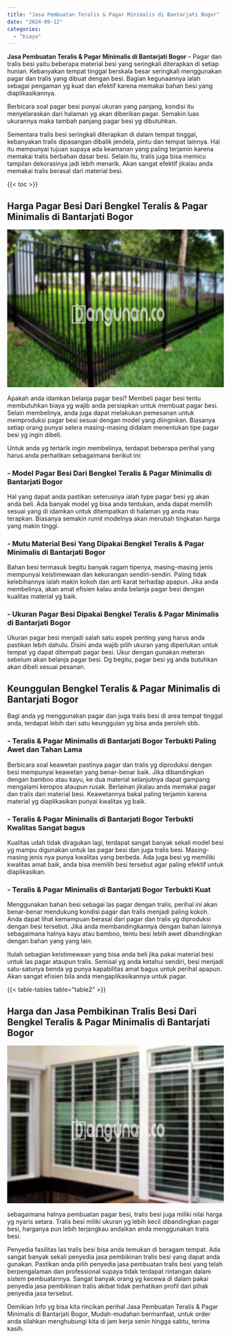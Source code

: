 ```yaml
---
title: "Jasa Pembuatan Teralis & Pagar Minimalis di Bantarjati Bogor"
date: "2024-09-12"
categories: 
  - "biaya"
---
```


**Jasa Pembuatan Teralis & Pagar Minimalis di Bantarjati Bogor** – Pagar dan tralis besi yaitu beberapa material besi yang seringkali diterapkan di setiap hunian. Kebanyakan tempat tinggal berskala besar seringkali menggunakan pagar dan tralis yang dibuat dengan besi. Bagian kegunaannya ialah sebagai pengaman yg kuat dan efektif karena memakai bahan besi yang diaplikasikannya.

Berbicara soal pagar besi punyai ukuran yang panjang, kondisi itu menyelaraskan dari halaman yg akan diberikan pagar. Semakin luas ukurannya maka tambah panjang pagar besi yg dibutuhkan.

Sementara tralis besi seringkali diterapkan di dalam tempat tinggal, kebanyakan tralis dipasangan dibalik jendela, pintu dan tempat lainnya. Hal itu mempunyai tujuan supaya ada keamanan yang paling terjamin karena memakai tralis berbahan dasar besi. Selain itu, tralis juga bisa memicu tampilan dekorasinya jadi lebih menarik. Akan sangat efektif jikalau anda memakai tralis berasal dari material besi.

{{< toc >}}

## Harga Pagar Besi Dari Bengkel Teralis & Pagar Minimalis di Bantarjati Bogor

![Jasa Pembuatan Teralis & Pagar Minimalis di Bantarjati Bogor](/images/pagar-minimalis-murah-09.png)

Apakah anda idamkan belanja pagar besi? Membeli pagar besi tentu membutuhkan biaya yg wajib anda persiapkan untuk membuat pagar besi. Selain membelinya, anda juga dapat melakukan pemesanan untuk memproduksi pagar besi sesuai dengan model yang diinginkan. Biasanya setiap orang punyai selera masing-masing didalam menentukan tipe pagar besi yg ingin dibeli.

Untuk anda yg tertarik ingin membelinya, terdapat beberapa perihal yang harus anda perhatikan sebagaimana berikut ini:
### \- Model Pagar Besi Dari Bengkel Teralis & Pagar Minimalis di Bantarjati Bogor

Hal yang dapat anda pastikan seterusnya ialah type pagar besi yg akan anda beli. Ada banyak model yg bisa anda tentukan, anda dapat memilih sesuai yang di idamkan untuk ditempatkan di halaman yg anda mau terapkan. Biasanya semakin rumit modelnya akan merubah tingkatan harga yang makin tinggi.

### \- Mutu Material Besi Yang Dipakai Bengkel Teralis & Pagar Minimalis di Bantarjati Bogor

Bahan besi termasuk begitu banyak ragam tipenya, masing-masing jenis mempunyai keistimewaan dan kekurangan sendiri-sendiri. Paling tidak kelebihannya ialah makin kokoh dan anti karat terhadap apapun. Jika anda membelinya, akan amat efisien kalau anda belanja pagar besi dengan kualitas material yg baik.

### \- Ukuran Pagar Besi Dipakai Bengkel Teralis & Pagar Minimalis di Bantarjati Bogor

Ukuran pagar besi menjadi salah satu aspek penting yang harus anda pastikan lebih dahulu. Disini anda wajib pilih ukuran yang diperlukan untuk tempat yg dapat ditempati pagar besi. Ukur dengan gunakan meteran sebelum akan belanja pagar besi. Dg begitu, pagar besi yg anda butuhkan akan dibeli sesuai pesanan.

## Keunggulan Bengkel Teralis & Pagar Minimalis di Bantarjati Bogor

Bagi anda yg menggunakan pagar dan juga tralis besi di area tempat tinggal anda, terdapat lebih dari satu keunggulan yg bisa anda peroleh sbb.

### \- Teralis & Pagar Minimalis di Bantarjati Bogor Terbukti Paling Awet dan Tahan Lama

Berbicara soal keawetan pastinya pagar dan tralis yg diproduksi dengan besi mempunyai keawetan yang benar-benar baik. Jika dibandingkan dengan bamboo atau kayu, ke dua material selanjutnya dapat gampang mengalami keropos ataupun rusak. Berlainan jikalau anda memakai pagar dan tralis dari material besi. Keawetannya bakal paling terjamin karena material yg diaplikasikan punyai kwalitas yg baik.

### \- Teralis & Pagar Minimalis di Bantarjati Bogor Terbukti Kwalitas Sangat bagus

Kualitas udah tidak diragukan lagi, terdapat sangat banyak sekali model besi yg mampu digunakan untuk las pagar besi dan juga tralis besi. Masing-masing jenis nya punya kwalitas yang berbeda. Ada juga besi yg memiliki kwalitas amat baik, anda bisa memilih besi tersebut agar paling efektif untuk diaplikasikan.

### \- Teralis & Pagar Minimalis di Bantarjati Bogor Terbukti Kuat

Menggunakan bahan besi sebagai las pagar dengan tralis, perihal ini akan benar-benar mendukung kondisi pagar dan tralis menjadi paling kokoh. Anda dapat lihat kemampuan berasal dari pagar dan tralis yg diproduksi dengan besi tersebut. Jika anda membandingkannya dengan bahan lainnya sebagaimana halnya kayu atau bamboo, tentu besi lebih awet dibandingkan dengan bahan yang yang lain.

Itulah sebagian keistimewaan yang bisa anda beli jika pakai material besi untuk las pagar ataupun tralis. Semisal yg anda ketahui sendiri, besi menjadi satu-satunya benda yg punya kapabilitas amat bagus untuk perihal apapun. Akan sangat efisien bila anda mengaplikasikannya untuk pagar.

{{< table-tables table="table2" >}}

## Harga dan Jasa Pembikinan Tralis Besi Dari Bengkel Teralis & Pagar Minimalis di Bantarjati Bogor

![Jasa Pembuatan Teralis & Pagar Minimalis di Bantarjati Bogor](/images/teralis-minimalis-murah-04.png)

sebagaimana halnya pembuatan pagar besi, tralis besi juga miliki nilai harga yg nyaris setara. Tralis besi miliki ukuran yg lebih kecil dibandingkan pagar besi, harganya pun lebih terjangkau andaikan anda menggunakan tralis besi.

Penyedia fasilitas las tralis besi bisa anda temukan di beragam tempat. Ada sangat banyak sekali penyedia jasa pembikinan tralis besi yang dapat anda gunakan. Pastikan anda pilih penyedia jasa pembuatan tralis besi yang telah berpengalaman dan professional supaya tidak terdapat rintangan dalam sistem pembuatannya. Sangat banyak orang yg kecewa di dalam pakai penyedia jasa pembikinan tralis akibat tidak perhatikan profil dari pihak penyedia jasa tersebut.

Demikian Info yg bisa kita rincikan perihal Jasa Pembuatan Teralis & Pagar Minimalis di Bantarjati Bogor, Mudah-mudahan bermanfaat, untuk order anda silahkan menghubungi kita di jam kerja senin hingga sabtu, terima kasih.
